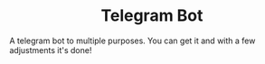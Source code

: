 <h1 align="center">Telegram Bot</h1>
A telegram bot to multiple purposes. You can get it and with a few adjustments it's done!
